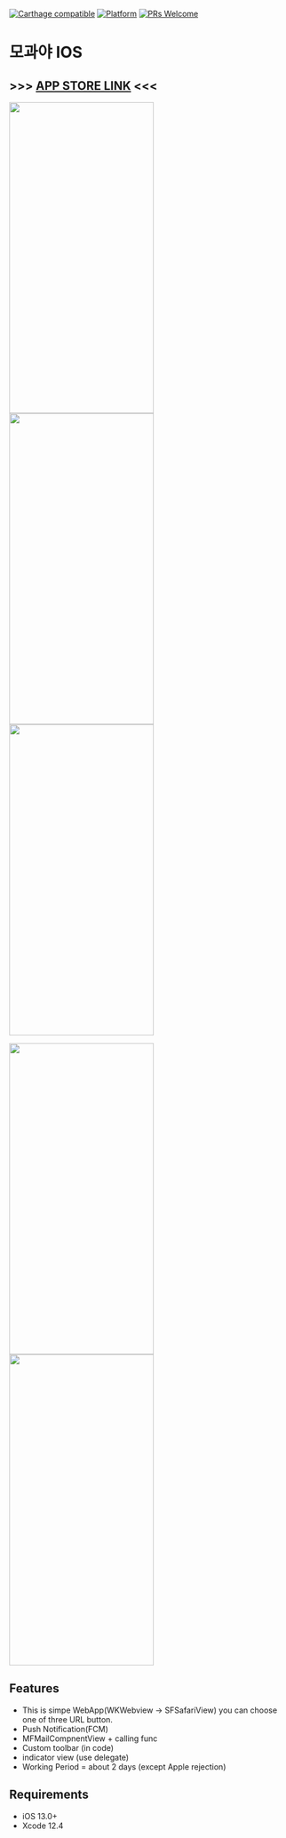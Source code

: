 
[![Carthage compatible](https://img.shields.io/badge/Carthage-compatible-4BC51D.svg?style=flat)](https://github.com/Carthage/Carthage) 
[![Platform](https://img.shields.io/cocoapods/p/LFAlertController.svg?style=flat)](http://cocoapods.org/pods/LFAlertController)
[![PRs Welcome](https://img.shields.io/badge/PRs-welcome-brightgreen.svg?style=flat-square)](http://makeapullrequest.com)
 # 모과야 IOS 
 ## >>> [APP STORE LINK](https://apps.apple.com/kr/app/%EB%AA%A8%EA%B3%BC%EC%95%BC/id1565285490, "APPSTORE link") <<<
 
<img src="https://user-images.githubusercontent.com/66512239/118224916-06c10b80-b4bf-11eb-8c7e-f58da0678098.png"  width="260" height="560"><img src="https://user-images.githubusercontent.com/66512239/118223509-6964d800-b4bc-11eb-9fc1-09704b6f72f6.png"  width="260" height="560"><img src="https://user-images.githubusercontent.com/66512239/118224918-0759a200-b4bf-11eb-9a63-e866afd54bea.png"  width="260" height="560">

<img src="https://user-images.githubusercontent.com/66512239/118224142-864ddb00-b4bd-11eb-88df-1b76d6779815.png"  width="260" height="560"><img src="https://user-images.githubusercontent.com/66512239/118224169-949bf700-b4bd-11eb-9142-966932c60633.png"  width="260" height="560">



## Features

- This is simpe WebApp(WKWebview -> SFSafariView) you can choose one of three URL button.
- Push Notification(FCM)
- MFMailCompnentView + calling func 
- Custom toolbar (in code)
- indicator view (use delegate)
- Working Period = about 2 days (except Apple rejection)

## Requirements

- iOS 13.0+
- Xcode 12.4
